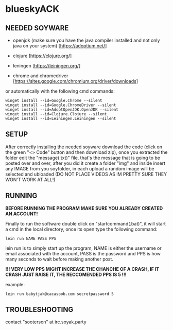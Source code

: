 # blueskyACK
## NEEDED SOYWARE

- openjdk (make sure you have the java compiler installed and not only java on your system) [https://adoptium.net/]

- clojure [https://clojure.org/]

- leningen [https://leiningen.org/]

- chrome and chromedriver [https://sites.google.com/chromium.org/driver/downloads]

or automatically with the following cmd commands:
```
winget install --id=Google.Chrome --silent
winget install --id=Google.ChromeDriver --silent
winget install --id=AdoptOpenJDK.OpenJDK --silent
winget install --id=Clojure.Clojure --silent
winget install --id=Leiningen.Leiningen --silent
```
## SETUP

After correctly installing the needed soyware download the code (click on the green "<> Code" button and then download zip), once you extracted the folder edit the "message(.txt)" file, that's the message that is going to be posted over and over, after you did it create a folder "img" and inside insert any IMAGE from you soyfolder, in each upload a random image will be selected and ubloaded (DO NOT PLACE VIDEOS AS IM PRETTY SURE THEY WON'T WORK AT ALL!)

## RUNNING

**BEFORE RUNNING THE PROGRAM MAKE SURE YOU ALREADY CREATED AN ACCOUNT!**

Finally to run the software double click on "startcommand(.bat)", it will start a cmd in the local directory, once its open type the following command:
```
lein run NAME PASS PPS
```
lein run is to simply start up the program, NAME is either the username or email associated with the account, PASS is the password and PPS is how many seconds to wait before making another post.

**!!! VERY LOW PPS MIGHT INCREASE THE CHANCHE OF A CRASH, IF IT CRASH JUST RAISE IT, THE RECCOMENDED PPS IS 5 !!!**

example:
```
lein run babytjak@cacasoob.com secretpassword 5
```
## TROUBLESHOOTING

contact "sooterson" at irc.soyak.party

